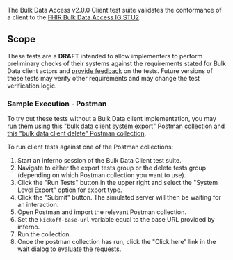 The Bulk Data Access v2.0.0 Client test suite validates the conformance of a client
to the [FHIR Bulk Data Access IG STU2](http://hl7.org/fhir/uv/bulkdata/STU2).

## Scope

These tests are a **DRAFT** intended to allow implementers to perform
preliminary checks of their systems against the requirements stated for Bulk Data client actors
and [provide feedback](https://github.com/inferno-framework/bulk-data-test-kit/issues)
on the tests. Future versions of these tests may verify other
requirements and may change the test verification logic.

### Sample Execution - Postman

To try out these tests without a Bulk Data client implementation, you may
run them using [this "bulk data client system export" Postman collection](https://github.com/inferno-framework/bulk-data-test-kit/blob/main/lib/bulk_data_test_kit/v2.0.0_client/postman/system_export.postman_collection.json) and [this "bulk data client delete" Postman collection](https://github.com/inferno-framework/bulk-data-test-kit/blob/main/lib/bulk_data_test_kit/v2.0.0_client/postman/delete.postman_collection.json).

To run client tests against one of the Postman collections:
1. Start an Inferno session of the Bulk Data Client test suite.
2. Navigate to either the export tests group or the delete tests group (depending on which Postman collection you want to use).
3. Click the "Run Tests" button in the upper right and select the "System Level Export" option for export type.
4. Click the "Submit" button. The simulated server will then be waiting for an interaction.
5. Open Postman and import the relevant Postman collection.
6. Set the `kickoff-base-url` variable equal to the base URL provided by inferno.
7. Run the collection.
8. Once the postman collection has run, click the "Click here" link in the wait dialog to evaluate the requests.
